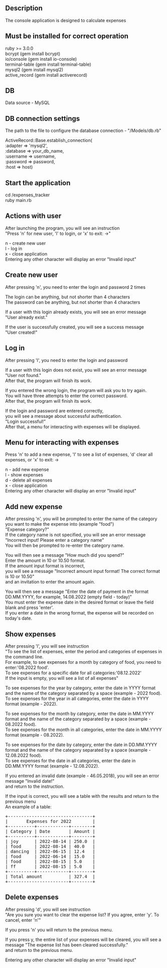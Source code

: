 ## Description

The console application is designed to calculate expenses <br />

## Must be installed for correct operation

ruby >= 3.0.0 <br />
bcrypt (gem install bcrypt) <br />
io/console (gem install io-console) <br />
terminal-table (gem install terminal-table) <br />
mysql2 (gem install mysql2) <br />
active_record (gem install activerecord) <br />

## DB

Data source - MySQL

## DB connection settings

The path to the file to configure the database connection - "/Models/db.rb" <br />

ActiveRecord::Base.establish_connection(<br />
:adapter  => 'mysql2',<br />
:database => your_db_name,<br />
:username => username,<br />
:password => password,<br />
:host     => host)<br />

## Start the application

cd /expenses_tracker<br />
ruby main.rb<br />

## Actions with user

After launching the program, you will see an instruction <br />
"Press 'n' for new user, 'l' to login, or 'x' to exit: ->"<br />

n - create new user<br />
l - log in<br />
x - close application<br />
Entering any other character will display an error "Invalid input"<br />

## Create new user

After pressing 'n', you need to enter the login and password 2 times<br />

The login can be anything, but not shorter than 4 characters<br />
The password can be anything, but not shorter than 4 characters<br />

If a user with this login already exists, you will see an error message<br />
"User already exist."<br />

If the user is successfully created, you will see a success message<br />
"User created!"<br />

## Log in

After pressing 'l', you need to enter the login and password<br />

If a user with this login does not exist, you will see an error message<br />
"User not found."<br />
After that, the program will finish its work.<br />

If you entered the wrong login, the program will ask you to try again.<br /> 
You will have three attempts to enter the correct password. <br />
After that, the program will finish its work.<br />

If the login and password are entered correctly, <br />
you will see a message about successful authentication.<br />
"Login successful!"<br />
After that, a menu for interacting with expenses will be displayed.<br />

## Menu for interacting with expenses

Press 'n' to add a new expense, 'l' to see a list of expenses, 'd' clear all expenses, or 'x' to exit: -><br />

n - add new expense<br />
l - show expenses<br />
d - delete all expenses<br />
x - close application<br />
Entering any other character will display an error "Invalid input"<br />

## Add new expense

After pressing 'n', you will be prompted to enter the name of the category <br />
you want to make the expense into (example "food")<br />
"Expense category?"<br />
If the category name is not specified, you will see an error message "Incorrect input! Please enter a category name"<br />
You will then be prompted to re-enter the category name.<br />

You will then see a message "How much did you spend?"<br />
Enter the amount in 10 or 10.50 format.<br />
If the amount input format is incorrect, <br />
you will see a message "Incorrect amount input format! The correct format is 10 or 10.50"<br />
and an invitation to enter the amount again.<br />

You will then see a message "Enter the date of payment in the format DD.MM.YYYY, for example, 14.08.2022 (empty field - today)"<br />
You must enter the expense date in the desired format or leave the field blank and press 'enter'.<br />
If you enter a date in the wrong format, the expense will be recorded on today's date.<br />

## Show expenses

After pressing 'l', you will see instruction<br />
"To see the list of expenses, enter the period and categories of expenses in the command line.<br />
For example, to see expenses for a month by category of food, you need to enter:'08.2022 food'.<br />
To see expenses for a specific date for all categories:'08.12.2022'<br />
If the input is empty, you will see a list of all expenses"<br />

To see expenses for the year by category, enter the date in YYYY format and the name of the category separated by a space (example - 2022 food).<br />
To see expenses for the year in all categories, enter the date in YYYY format (example - 2022).<br />

To see expenses for the month by category, enter the date in MM.YYYY format and the name of the category separated by a space (example - 08.2022 food).<br />
To see expenses for the month in all categories, enter the date in MM.YYYY format (example - 08.2022).<br />

To see expenses for the date by category, enter the date in DD.MM.YYYY format and the name of the category separated by a space (example - 12.08.2022 food).<br />
To see expenses for the date in all categories, enter the date in DD.MM.YYYY format (example - 12.08.2022).<br />

If you entered an invalid date (example - 46.05.2018), you will see an error message "Invalid date!"<br />
and return to the instruction.<br />

If the input is correct, you will see a table with the results and return to the previous menu<br />
An example of a table:<br />
<pre>
+--------------------------------+
|       Expenses for 2022        |
+----------+------------+--------+
| Category | Date       | Amount |
+----------+------------+--------+
| joy      | 2022-08-14 | 250.0  |
| food     | 2022-08-14 | 40.0   |
| dancing  | 2022-06-15 | 12.4   |
| food     | 2022-06-14 | 15.0   |
| food     | 2022-08-15 | 5.0    |
| ff       | 2022-08-15 | 5.0    |
+----------+------------+--------+
| Total amount          | 327.4  |
+-----------------------+--------+
</pre>

## Delete expenses

After pressing 'd', you will see instruction<br />
"Are you sure you want to clear the expense list? If you agree, enter 'y'. To cancel, enter 'n'"<br />

If you press 'n' you will return to the previous menu.<br />

If you press y, the entire list of your expenses will be cleared, you will see a message "The expense list has been cleared successfully."<br />
and return to the previous menu.<br />

Entering any other character will display an error "Invalid input"<br />




